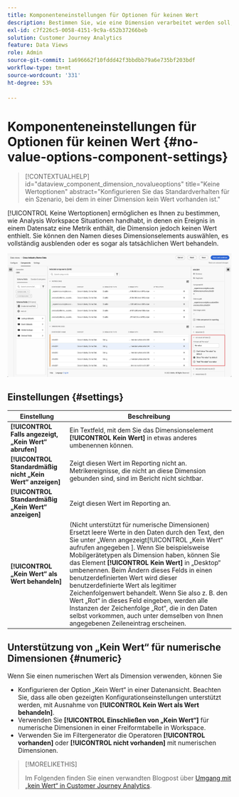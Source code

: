 ```yaml
---
title: Komponenteneinstellungen für Optionen für keinen Wert
description: Bestimmen Sie, wie eine Dimension verarbeitet werden soll, wenn sie leer ist.
exl-id: c7f226c5-0058-4151-9c9a-652b37266beb
solution: Customer Journey Analytics
feature: Data Views
role: Admin
source-git-commit: 1a696662f10fddd42f3bbdbb79a6e735bf203bdf
workflow-type: tm+mt
source-wordcount: '331'
ht-degree: 53%

---
```


# Komponenteneinstellungen für Optionen für keinen Wert {#no-value-options-component-settings}

<!-- markdownlint-disable MD034 -->

>[!CONTEXTUALHELP]
>id="dataview_component_dimension_novalueoptions"
>title="Keine Wertoptionen"
>abstract="Konfigurieren Sie das Standardverhalten für ein Szenario, bei dem in einer Dimension kein Wert vorhanden ist."

<!-- markdownlint-enable MD034 -->


[!UICONTROL Keine Wertoptionen] ermöglichen es Ihnen zu bestimmen, wie Analysis Workspace Situationen handhabt, in denen ein Ereignis in einem Datensatz eine Metrik enthält, die Dimension jedoch keinen Wert enthielt. Sie können den Namen dieses Dimensionselements auswählen, es vollständig ausblenden oder es sogar als tatsächlichen Wert behandeln.

![Keine Wertoptionen](../assets/no-value-options.png)

## Einstellungen  {#settings}

| Einstellung | Beschreibung |
| --- | --- |
| **[!UICONTROL Falls angezeigt, „Kein Wert“ abrufen]** | Ein Textfeld, mit dem Sie das Dimensionselement **[!UICONTROL Kein Wert]** in etwas anderes umbenennen können. |
| **[!UICONTROL Standardmäßig nicht „Kein Wert“ anzeigen]** | Zeigt diesen Wert im Reporting nicht an. Metrikereignisse, die nicht an diese Dimension gebunden sind, sind im Bericht nicht sichtbar. |
| **[!UICONTROL Standardmäßig „Kein Wert“ anzeigen]** | Zeigt diesen Wert im Reporting an. |
| **[!UICONTROL „Kein Wert“ als Wert behandeln]** | (Nicht unterstützt für numerische Dimensionen) Ersetzt leere Werte in den Daten durch den Text, den Sie unter „Wenn angezeigt[!UICONTROL  „Kein Wert“ aufrufen angegeben ]. Wenn Sie beispielsweise Mobilgerätetypen als Dimension haben, können Sie das Element **[!UICONTROL Kein Wert]** in „Desktop“ umbenennen. Beim Ändern dieses Felds in einen benutzerdefinierten Wert wird dieser benutzerdefinierte Wert als legitimer Zeichenfolgenwert behandelt. Wenn Sie also z. B. den Wert „Rot“ in dieses Feld eingeben, werden alle Instanzen der Zeichenfolge „Rot“, die in den Daten selbst vorkommen, auch unter demselben von Ihnen angegebenen Zeileneintrag erscheinen. |

## Unterstützung von „Kein Wert“ für numerische Dimensionen {#numeric}

Wenn Sie einen numerischen Wert als Dimension verwenden, können Sie

* Konfigurieren der Option „Kein Wert“ in einer Datenansicht. Beachten Sie, dass alle oben gezeigten Konfigurationseinstellungen unterstützt werden, mit Ausnahme von **[!UICONTROL Kein Wert als Wert behandeln]**.
* Verwenden Sie **[!UICONTROL Einschließen von „Kein Wert“]** für numerische Dimensionen in einer Freiformtabelle in Workspace.
* Verwenden Sie im Filtergenerator die Operatoren **[!UICONTROL vorhanden]** oder **[!UICONTROL nicht vorhanden]** mit numerischen Dimensionen.


>[!MORELIKETHIS]
>
>Im Folgenden finden Sie einen verwandten Blogpost über [Umgang mit „kein Wert“ in Customer Journey Analytics](https://experienceleaguecommunities.adobe.com/t5/adobe-analytics-blogs/handling-quot-no-value-quot-in-customer-journey-analytics/ba-p/597339).


